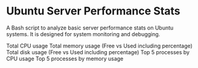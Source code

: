 # Ubuntu Server Performance Stats
A Bash script to analyze basic server performance stats on Ubuntu systems. It is designed for system monitoring and debugging.

Total CPU usage
Total memory usage (Free vs Used including percentage)
Total disk usage (Free vs Used including percentage)
Top 5 processes by CPU usage
Top 5 processes by memory usage
